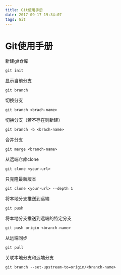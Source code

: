 ```yaml
---
title: Git使用手册
date: 2017-09-17 19:34:07
tags: Git
---
```


# Git使用手册

新建git仓库

```shell
git init
```

显示当前分支

```shell
git branch
```

<!--more-->

切换分支

```shell
git branch <brach-name>
```

切换分支（若不存在则新建）

```shell
git branch -b <brach-name>
```

合并分支

```shell
git merge <branch-name>
```

从远端仓库clone

```shell
git clone <your-url>
```

只克隆最新版本

```shell
git clone <your-url> --depth 1
```

将本地分支推送到远端

```shell
git push
```

将本地分支推送到远端的特定分支

```shell
git push origin <branch-name>
```

从远端同步

```shell
git pull
```

关联本地分支和远端分支

```shell
git branch --set-upstream-to=origin/<branch-name>
```

